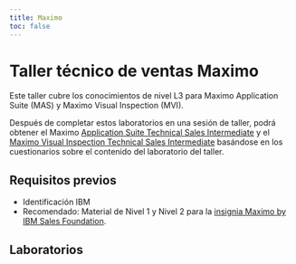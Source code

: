 ```yaml
---
title: Maximo
toc: false
---
```


# Taller técnico de ventas Maximo

Este taller cubre los conocimientos de nivel L3 para Maximo Application Suite (MAS) y Maximo Visual Inspection (MVI).

Después de completar estos laboratorios en una sesión de taller, podrá obtener el Maximo [Application Suite Technical Sales Intermediate](https://www.credly.com/org/ibm/badge/maximo-application-suite-technical-sales-intermediate) y el [Maximo Visual Inspection Technical Sales Intermediate](https://www.credly.com/org/ibm/badge/maximo-visual-inspection-technical-sales-intermediate) basándose en los cuestionarios sobre el contenido del laboratorio del taller.

## Requisitos previos

- Identificación IBM
- Recomendado: Material de Nivel 1 y Nivel 2 para la [insignia Maximo by IBM Sales Foundation](https://www.credly.com/org/ibm/badge/maximo-application-suite-sales-foundation).

<TileGrid>
  <NavTile to='/maximo/massuite/app-suite-prereq' recursive />
  <NavTile to='/maximo/visualinspection/mvi-prereq' recursive />
</TileGrid>

## Laboratorios

<TileGrid>
  <NavTile to='/maximo/massuite' recursive />
  <NavTile to='/maximo/visualinspection' recursive />
</TileGrid>
